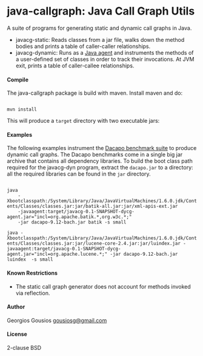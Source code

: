 java-callgraph: Java Call Graph Utils
=====================================

A suite of programs for generating static and dynamic call graphs in Java.

* javacg-static: Reads classes from a jar file, walks down the method bodies and
   prints a table of caller-caller relationships.
* javacg-dynamic: Runs as a [Java agent](http://download.oracle.com/javase/6/docs/api/index.html?java/lang/instrument/package-summary.html) and instruments
  the methods of a user-defined set of classes in order to track their invocations.
  At JVM exit, prints a table of caller-callee relationships.

#### Compile

The java-callgraph package is build with maven. Install maven and do: 

<code>
mvn install
</code>

This will produce a `target` directory with two executable jars:

#### Examples

The following examples instrument the 
[Dacapo benchmark suite](http://dacapobench.org/) to produce dynamic call graphs. 
The Dacapo benchmarks come in a single big jar archive that contains all dependency
libraries. To build the boot class path required for the javacg-dyn program, 
extract the `dacapo.jar` to a directory: all the required libraries can be found
in the `jar` directory.

<code>
java 
    -Xbootclasspath:/System/Library/Java/JavaVirtualMachines/1.6.0.jdk/Contents/Classes/classes.jar:jar/batik-all.jar:jar/xml-apis-ext.jar 
    -javaagent:target/javacg-0.1-SNAPSHOT-dycg-agent.jar="incl=org.apache.batik.*,org.w3c.*;" 
    -jar dacapo-9.12-bach.jar batik -s small
</code>

<code>
java -Xbootclasspath:/System/Library/Java/JavaVirtualMachines/1.6.0.jdk/Contents/Classes/classes.jar:jar/lucene-core-2.4.jar:jar/luindex.jar -javaagent:target/javacg-0.1-SNAPSHOT-dycg-agent.jar="incl=org.apache.lucene.*;" -jar dacapo-9.12-bach.jar luindex  -s small
</code>

#### Known Restrictions

* The static call graph generator does not account for methods invoked via
  reflection.
  
#### Author

Georgios Gousios <gousiosg@gmail.com>

#### License

2-clause BSD
